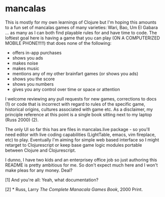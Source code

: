 # mancalas

This is mostly for my own learnings of Clojure but I'm hoping this amounts to a
fun set of mancalas games of many varieties: Wari, Bao, Um El Gabara ... as many
as I can both find playable rules for and have time to code. The loftiest goal
here is having a game that you can play (ON A COMPUTERIZED MOBILE PHONE!!!!!)
that does none of the following:

* offers in-app purchases
* shows you ads
* makes noise
* makes music
* mentions any of my other brainfart games (or shows you ads)
* shows you the score
* shows you numbers
* gives you any control over time or space or attention


I welcome reviewing any pull requests for new games, corrections to docs (1)
or code that is incorrect with regard to rules of the specific game, historical
origins, cultures associated with game etc. As a disclaimer, my principle
reference at this point is a single book sitting next to my laptop
(Russ 2000) (2).

The only UI so far this has are files in mancalas.live package - so you'll need
editor with live coding capabilities (LightTable, emacs, vim fireplace, etc) to
play. Eventually I'm aiming for simple web based interface so I might retarget
to Clojurescript or keep base game logic modules portable between Clojure and
Clojurescript.

I dunno, I have two kids and an enterprisey office job so just authoring this
README is pretty ambitious for me. So don't expect much here and I won't make
pleas for any money. Deal?


[1] And you're all: Yeah, what documentation?

[2] * Russ, Larry _The Complete Manacala Games Book_, 2000 Print.
